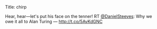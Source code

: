 Title: chirp

Hear, hear—let's put his face on the tenner! RT <a href="http://twitter.com/DanielSteeves">@DanielSteeves</a>: Why we owe it all to Alan Turing — <a href="http://t.co/5AvKdGNC">http://t.co/5AvKdGNC</a>
